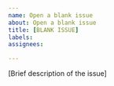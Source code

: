 ```yaml
---
name: Open a blank issue
about: Open a blank issue
title: [BLANK ISSUE]
labels: 
assignees: 

---
```


[Brief description of the issue]
